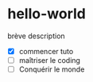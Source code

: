 # hello-world
brève description
- [x] commencer tuto
- [ ] maîtriser le coding
- [ ] Conquérir le monde
